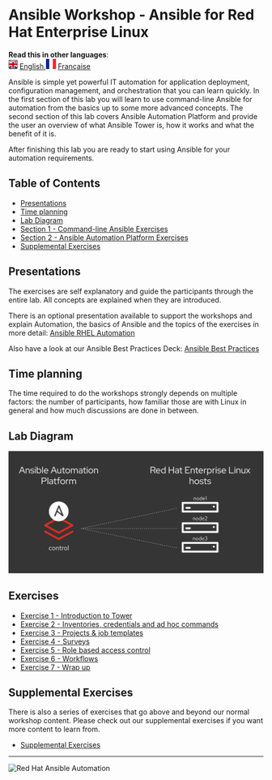# Ansible Workshop - Ansible for Red Hat Enterprise Linux

**Read this in other languages**:
<br>![uk](/images/uk.png) [English](README.md),![france](/images/fr.png) [Française](README.fr.md)


Ansible is simple yet powerful IT automation for application deployment, configuration management, and orchestration that you can learn quickly. In the first section of this lab you will learn to use command-line Ansible for automation from the basics up to some more advanced concepts. The second section of this lab covers Ansible Automation Platform and provide the user an overview of what Ansible Tower is, how it works and what the benefit of it is.

After finishing this lab you are ready to start using Ansible for your automation requirements.

## Table of Contents

* [Presentations](#presentations)
* [Time planning](#time-planning)
* [Lab Diagram](#lab-diagram)
* [Section 1 - Command-line Ansible Exercises](#section-1---command-line-ansible-exercises)
* [Section 2 - Ansible Automation Platform Exercises](#section-2---ansible-automation-platform-exercises)
* [Supplemental Exercises](#supplemental-exercises)

## Presentations

The exercises are self explanatory and guide the participants through the entire lab. All concepts are explained when they are introduced.

There is an optional presentation available to support the workshops and explain Automation, the basics of Ansible and the topics of the exercises in more detail:
[Ansible RHEL Automation](/decks/ansible_rhel.pdf)

Also have a look at our Ansible Best Practices Deck:
[Ansible Best Practices](/decks/ansible_best_practices.pdf)

## Time planning

The time required to do the workshops strongly depends on multiple factors: the number of participants, how familiar those are with Linux in general and how much discussions are done in between.


## Lab Diagram

![ansible rhel lab diagram](/images/rhel_lab_diagram.png)


## Exercises

* [Exercise 1 - Introduction to Tower](1-intro)
* [Exercise 2 - Inventories, credentials and ad hoc commands](2-cred)
* [Exercise 3 - Projects & job templates](3-projects)
* [Exercise 4 - Surveys](4-surveys)
* [Exercise 5 - Role based access control](5-rbac)
* [Exercise 6 - Workflows](6-workflows)
* [Exercise 7 - Wrap up](7-wrap)

## Supplemental Exercises

There is also a series of exercises that go above and beyond our normal workshop content.  Please check out our supplemental exercises if you want more content to learn from.

* [Supplemental Exercises](supplemental)

---
![Red Hat Ansible Automation](../../images/rh-ansible-automation-platform.png)
